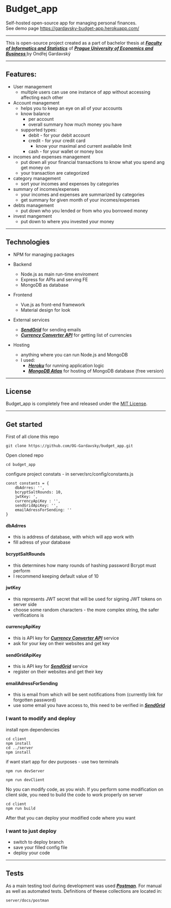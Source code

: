 # Budget_app
Self-hosted open-source app for managing personal finances.  
See demo page https://gardavsky-budget-app.herokuapp.com/ 

***
This is open-source project created as a part of bachelor thesis at 
***<a href="https://fis.vse.cz/">Faculty of Informatics and Statistics</a>*** of 
***<a href="www.vse.cz">Prague University of Economics and Business </a>***
by Ondřej Gardavský
***

## Features:
- User management
  - multiple users can use one instance of app without accessing affecting each other
- Account management
    - helps you to keep an eye on all of your accounts
    - know balance 
        - per account
        - overall summary how much money you have
    - supported types:
        - debit - for your debit account
        - credit - for your credit card 
            - know your maximal and current available limit
        - cash - for your wallet or money box
- incomes and expenses management
    - put down all your financial transactions to know what you spend ang get money on 
      <!-- evidovat proste -->
    - your transaction are categorized
- category management
    - sort your incomes and expenses by categories
- summary of incomes/expenses
    - your incomes and expenses are summarized by categories
    - get summary for given month of your incomes/expenses
- debts management
    - put down who you lended or from who you borrowed money
        <!-- evidovat proste -->
- invest mangement
    - put down to where you invested your money
        <!-- evidovat proste -->

***
## Technologies
- NPM for managing packages
- Backend
    - Node.js as main run-time enviroment
    - Express for APIs and serving FE
    - MongoDB as database
- Frontend
    - Vue.js as front-end framework
    - Material design for look
- External services
  - ***<a href="https://sendgrid.com/">SendGrid</a>*** for sending emails
  - ***<a href="https://www.currencyconverterapi.com/">Currency Converter API</a>*** for getting list of currencies
  
- Hosting 
    - anything where you can run Node.js and MongoDB
    - I used:
        - ***<a href="https://www.heroku.com/">Heroku</a>*** for running application logic
        - ***<a href="https://www.mongodb.com/cloud/atlas">MongoDB Atlas</a>*** for hosting of MongoDB database (free version)

***
## License

Budget_app is completely free and released under the [MIT License](https://github.com/OG-Gardavsky/budget_app/blob/polishing/LICENSE).

***
## Get started

First of all clone this repo
```
git clone https://github.com/OG-Gardavsky/budget_app.git
```

Open cloned repo
```
cd budget_app
```

configure project constats - in server/src/config/constants.js


```
const constants = {
    dbAdrres: '',
    bcryptSaltRounds: 10,
    jwtKey: ',
    currencyApiKey : '',
    sendGridApiKey: '',
    emailAdressForSending: ''
}
```

#### dbAdrres
- this is address of database, with which will app work with
- fill adress of your database


#### bcryptSaltRounds
- this determines how many rounds of hashing password Bcrypt must perform
- I recommend keeping default value of 10

#### jwtKey
- this represents JWT secret that will be used for signing JWT tokens on server side
- choose some random characters - the more complex string, the safer verifications is

#### currencyApiKey
- this is API key for ***<a href="https://www.currencyconverterapi.com/">Currency Converter API</a>*** service
- ask for your key on their websites and get key

#### sendGridApiKey
- this is API key for ***<a href="https://sendgrid.com/">SendGrid</a>*** service
- register on their websites and get their key


#### emailAdressForSending
- this is email from which will be sent notifications from (currently link for forgotten password)
- use some email you have access to, this need to be verified in ***<a href="https://sendgrid.com/">SendGrid</a>***



### I want to modify and deploy

install npm dependencies
```
cd client 
npm install
cd ../server
npm install
```

if want start app for dev purposes - use two terminals
```
npm run devServer

npm run devClient
```

No you can modify code, as you wish. If you perform some modification on client side, you need to build the code to work properly on server
```
cd client 
npm run build
```

After that you can deploy your modified code where you want


### I want to just deploy
- switch to deploy branch
- save your filled config file 
- deploy your code 



***
## Tests
As a main testing tool during development was used ***<a href="postman.com">Postman</a>***. For manual as well as automated tests. Definitions of theese collections are located in:
```
server/docs/postman
```
